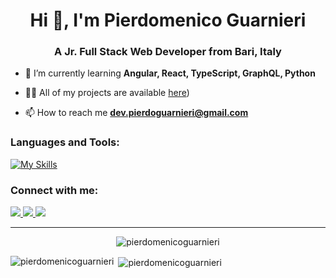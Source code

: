 <h1 align="center">Hi 👋, I'm Pierdomenico Guarnieri</h1>
<h3 align="center">A Jr. Full Stack Web Developer from Bari, Italy</h3>

- 🌱 I’m currently learning **Angular, React, TypeScript, GraphQL, Python**

- 👨‍💻 All of my projects are available [here](https://pierdomenico-guarnieri.netlify.app/))

- 📫 How to reach me **dev.pierdoguarnieri@gmail.com**

<h3 align="left">Languages and Tools:</h3> 

[![My Skills](https://skillicons.dev/icons?i=html,css,bootstrap,js,vue,sass,mysql,php,laravel,cpp,cs,matlab,nodejs,vscode,github,netlify,blender,ps,linux)](https://skillicons.dev)

<h3 align="left">Connect with me:</h3>
<a href="https://www.linkedin.com/in/pierdomenico-guarnieri-820740263/" target="_blank">
  <img src="https://skillicons.dev/icons?i=linkedin"/>
</a>
<a href="https://instagram.com/pierdo__" target="_blank">
  <img src="https://skillicons.dev/icons?i=instagram"/>
</a>
<a href="https://twitter.com/pierdev_" target="_blank">
  <img src="https://skillicons.dev/icons?i=twitter" />
</a>

---


<p align="center"> <img src="https://komarev.com/ghpvc/?username=pierdomenicoguarnieri&label=Profile%20views&color=0e75b6&style=flat" alt="pierdomenicoguarnieri" /> </p>

<p><img align="left" src="https://github-readme-stats.vercel.app/api/top-langs?username=pierdomenicoguarnieri&show_icons=true&theme=dark&locale=en&layout=compact" alt="pierdomenicoguarnieri" /></p>

<p>&nbsp;<img align="center" src="https://github-readme-stats.vercel.app/api?username=pierdomenicoguarnieri&show_icons=true&theme=dark&locale=en" alt="pierdomenicoguarnieri" /></p>


